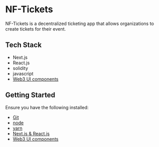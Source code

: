 <h1>NF-Tickets</h1>
<p>NF-Tickets is a decentralized ticketing app that allows organizations to create tickets for their event.</p>

<h2>Tech Stack</h2>
<ul>
    <li>Next.js
    <li>React.js
    <li>solidity
    <li>javascript
    <li> <a href="https://github.com/Developer-DAO/web3-ui">Web3 UI components</a>
</ul>

<h2>Getting Started</h2>
<p>Ensure you have the following installed:</p>
<ul>
    <li> <a href="https://git-scm.com/book/en/v2/Getting-Started-Installing-Git">Git</a>
    <li> <a href="https://nodejs.org/en/download/">node</a>
    <li> <a href="https://classic.yarnpkg.com/lang/en/docs/install/#mac-stable">yarn</a>
    <li> <a href="https://flaviocopes.com/how-to-install-nextjs/">Next.js & React.js</a>
    <li> <a href="https://github.com/Developer-DAO/web3-ui">Web3 UI components</a>
</ul>
